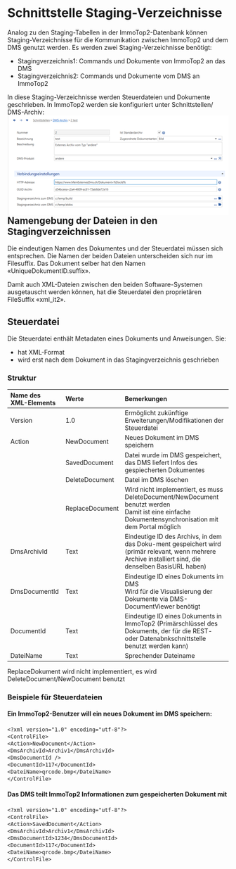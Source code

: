 # Schnittstelle Staging-Verzeichnisse
Analog zu den Staging-Tabellen in der ImmoTop2-Datenbank können Staging-Verzeichnisse für die Kommunikation zwischen ImmoTop2 und dem DMS genutzt werden.
Es werden zwei Staging-Verzeichnisse benötigt:
- Stagingverzeichnis1: Commands und Dokumente von ImmoTop2 an das DMS
- Stagingverzeichnis2: Commands und Dokumente vom DMS an ImmoTop2

In diese Staging-Verzeichnisse werden Steuerdateien und Dokumente geschrieben.
In ImmoTop2 werden sie konfiguriert unter Schnittstellen/ DMS-Archiv:
<img src="./_images/ConfigStagingverzeichnisse.png" alt="Stagingverzeichnisse in ImmoTop2 konfigurieren" style="float:left; margin-right:10px;" />


## Namengebung der Dateien in den Stagingverzeichnissen
Die eindeutigen Namen des Dokumentes und der Steuerdatei müssen sich entsprechen. 
Die Namen der beiden Dateien unterscheiden sich nur im Filesuffix. 
Das Dokument selber hat den Namen «UniqueDokumentID.suffix».

Damit auch XML-Dateien zwischen den beiden Software-Systemen ausgetauscht werden können, hat die Steuerdatei den proprietären FileSuffix «xml_it2».

## Steuerdatei
Die Steuerdatei enthält Metadaten eines Dokuments und Anweisungen. Sie:
- hat XML-Format
- wird erst nach dem Dokument in das Stagingverzeichnis geschrieben

### Struktur
| Name des XML-Elements    | Werte           | Bemerkungen  |
| :----------------------- | :------------   | :--------------------------------------------   |
| Version                  | 1.0             | Ermöglicht zukünftige Erweiterungen/Modifikationen der Steuerdatei  |
| Action                   | NewDocument     | Neues Dokument im DMS speichern  |
|                          | SavedDocument   | Datei wurde im DMS gespeichert, das DMS liefert Infos des gespiecherten Dokumentes |
|                          | DeleteDocument  | Datei im DMS löschen |
|                          | ReplaceDocument | Wird nicht implementiert, es muss DeleteDocument/NewDocument benutzt werden<br>Damit ist eine einfache Dokumentensynchronisation mit dem Portal  möglich |
| DmsArchivId              | Text            | Eindeutige ID des Archivs, in dem das Doku-ment gespeichert wird<br>(primär relevant, wenn mehrere Archive installiert sind, die denselben BasisURL haben)  |
| DmsDocumentId            | Text            | Eindeutige ID eines Dokuments im DMS<br>Wird für die Visualisierung der Dokumente via DMS-DocumentViewer benötigt  |
| DocumentId               | Text            | Eindeutige ID eines Dokuments in ImmoTop2  (Primärschlüssel des Dokuments, der für die REST- oder Datenabnkschnittstelle benutzt werden kann)  |
| DateiName                | Text            | Sprechender Dateiname   |


ReplaceDokument wird nicht implementiert, es wird DeleteDocument/NewDocument benutzt

### Beispiele für Steuerdateien

#### Ein ImmoTop2-Benutzer will ein neues Dokument im DMS speichern:
 ```
 <?xml version="1.0" encoding="utf-8"?>
<ControlFile>
<Action>NewDocument</Action>
<DmsArchivId>Archiv1</DmsArchivId>
<DmsDocumentId />
<DocumentId>117</DocumentId>
<DateiName>qrcode.bmp</DateiName>
</ControlFile>
```

#### Das DMS teilt ImmoTop2 Informationen zum gespeicherten Dokument mit
```
<?xml version="1.0" encoding="utf-8"?>
<ControlFile>
<Action>SavedDocument</Action>
<DmsArchivId>Archiv1</DmsArchivId>
<DmsDocumentId>1234</DmsDocumentId>
<DocumentId>117</DocumentId>
<DateiName>qrcode.bmp</DateiName>
</ControlFile>
```


